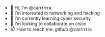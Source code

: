 - 👋 Hi, I’m @carrrrrra
- 👀 I’m interested in networking and hacking
- 🌱 I’m currently learning cyber security
- 💞️ I’m looking to collaborate on cisco
- 📫 How to reach me: github @carrrrrra

<!---
carrrrrra/carrrrrra is a ✨ special ✨ repository because its `README.md` (this file) appears on your GitHub profile.
You can click the Preview link to take a look at your changes.
--->
